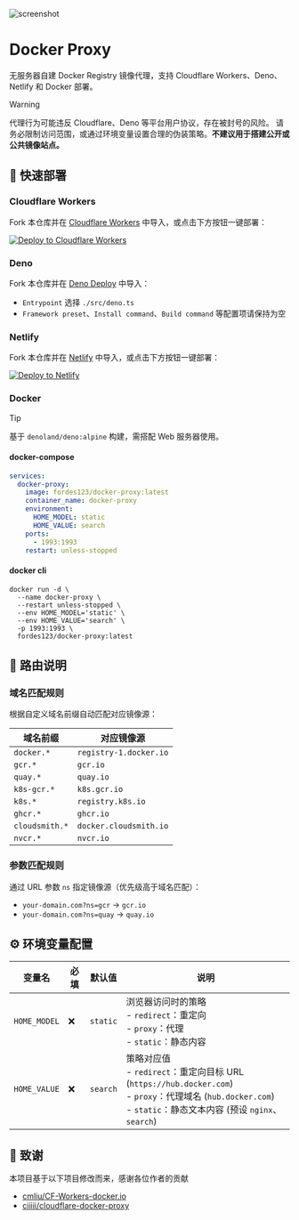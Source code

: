 ![screenshot](https://github.com/user-attachments/assets/2e50566f-038e-4d4b-8d7d-46ef93ee9d81)

# Docker Proxy

无服务器自建 Docker Registry 镜像代理，支持 Cloudflare Workers、Deno、Netlify 和 Docker 部署。

> [!WARNING]
> 代理行为可能违反 Cloudflare、Deno 等平台用户协议，存在被封号的风险。
> 请务必限制访问范围，或通过环境变量设置合理的伪装策略。**不建议用于搭建公开或公共镜像站点。**

## 🚀 快速部署

### Cloudflare Workers

Fork 本仓库并在 [Cloudflare Workers](https://dash.cloudflare.com/) 中导入，或点击下方按钮一键部署：

[![Deploy to Cloudflare Workers](https://deploy.workers.cloudflare.com/button)](https://deploy.workers.cloudflare.com/?url=https://github.com/fordes123/docker-proxy)

### Deno

Fork 本仓库并在 [Deno Deploy](https://dash.deno.com/new_project) 中导入：

- `Entrypoint` 选择 `./src/deno.ts`
- `Framework preset`、`Install command`、`Build command` 等配置项请保持为空

### Netlify

Fork 本仓库并在 [Netlify](https://app.netlify.com/) 中导入，或点击下方按钮一键部署：

[![Deploy to Netlify](https://www.netlify.com/img/deploy/button.svg)](https://app.netlify.com/start/deploy?repository=https://github.com/fordes123/docker-proxy)

### Docker

> [!TIP]
> 基于 `denoland/deno:alpine` 构建，需搭配 Web 服务器使用。

#### docker-compose

```yaml
services:
  docker-proxy:
    image: fordes123/docker-proxy:latest
    container_name: docker-proxy
    environment:
      HOME_MODEL: static
      HOME_VALUE: search
    ports:
      - 1993:1993
    restart: unless-stopped
```

#### docker cli

```shell
docker run -d \
  --name docker-proxy \
  --restart unless-stopped \
  --env HOME_MODEL='static' \
  --env HOME_VALUE='search' \
  -p 1993:1993 \
  fordes123/docker-proxy:latest
```

## 📡 路由说明

### 域名匹配规则

根据自定义域名前缀自动匹配对应镜像源：

| 域名前缀           | 对应镜像源                  |
|----------------|------------------------|
| `docker.*`     | `registry-1.docker.io` |
| `gcr.*`        | `gcr.io`               |
| `quay.*`       | `quay.io`              |
| `k8s-gcr.*`    | `k8s.gcr.io`           |
| `k8s.*`        | `registry.k8s.io`      |
| `ghcr.*`       | `ghcr.io`              |
| `cloudsmith.*` | `docker.cloudsmith.io` |
| `nvcr.*`       | `nvcr.io`              |

### 参数匹配规则

通过 URL 参数 `ns` 指定镜像源（优先级高于域名匹配）：

- `your-domain.com?ns=gcr` → `gcr.io`
- `your-domain.com?ns=quay` → `quay.io`

## ⚙️ 环境变量配置

| 变量名          | 必填 | 默认值      | 说明                                                                                                                                               |
|--------------|----|----------|--------------------------------------------------------------------------------------------------------------------------------------------------|
| `HOME_MODEL` | ❌  | `static` | 浏览器访问时的策略 <br/>- `redirect`：重定向<br/>- `proxy`：代理<br/>- `static`：静态内容                                                                             |
| `HOME_VALUE` | ❌  | `search` | 策略对应值 <br/>- `redirect`：重定向目标 URL (`https://hub.docker.com`)<br/>- `proxy`：代理域名 (`hub.docker.com`)<br/>- `static`：静态文本内容 (预设 `nginx`、`search`) |

## 🙏 致谢

本项目基于以下项目修改而来，感谢各位作者的贡献

- [cmliu/CF-Workers-docker.io](https://github.com/cmliu/CF-Workers-docker.io)
- [ciiiii/cloudflare-docker-proxy](https://github.com/ciiiii/cloudflare-docker-proxy)
